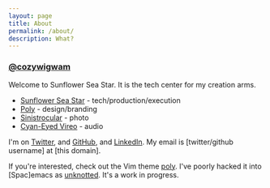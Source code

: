 ```yaml
---
layout: page
title: About
permalink: /about/
description: What?
---
```


<h3><a href="https://twitter.com/cozywigwam" target="_blank">@cozywigwam</a></h3>

Welcome to Sunflower Sea Star. It is the tech center for my creation arms.

  - [Sunflower Sea Star](/) - tech/production/execution
  - <a href="https://polyambidextro.us" target="_blank" alt="Polyambidextro.us">Poly</a> - design/branding
  - <a href="https://sinistrocular.com" target="_blank" alt="Sinistrocular Photography">Sinistrocular</a> - photo 
  - <a href="https://soundcloud.com/cyaneyedvireo" target="_blank" alt="Cyan-Eyed Vireo Music">Cyan-Eyed Vireo</a> - audio
  <!-- - <a href="https://theantiauthority.com" target="_blank" alt="The Anti-Authority">The Anti-Authority</a> - ? -->

I'm on <a href="https://twitter.com/cozywigwam" target="_blank" alt="Twitter">Twitter</a>, and <a href="https://github.com/cozywigwam" target="_blank" alt="GitHub">GitHub</a>, and <a href="https://www.linkedin.com/in/grantsurratt" target="_blank" alt="LinkedIn">LinkedIn</a>. My email is [twitter/github username] at [this domain].

If you're interested, check out the Vim theme [poly](/poly/). I've poorly hacked it into [Spac]emacs as [unknotted](/unknotted/). It's a work in progress.
